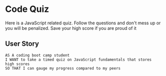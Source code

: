 # Code Quiz

Here is a JavaScript related quiz. Follow the questions and don't mess up or you will be penalized. Save your high score if you are proud of it

## User Story

```
AS A coding boot camp student
I WANT to take a timed quiz on JavaScript fundamentals that stores high scores
SO THAT I can gauge my progress compared to my peers
```